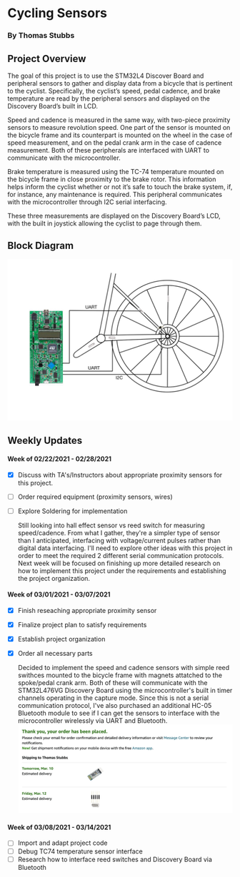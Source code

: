# Cycling Sensors
### By Thomas Stubbs

## Project Overview
  The goal of this project is to use the STM32L4 Discover Board and peripheral sensors to gather and display data from a bicycle that is pertinent to the cyclist. Specifically, the cyclist’s speed, pedal cadence, and brake temperature are read by the peripheral sensors and displayed on the Discovery Board’s built in LCD.
  
  Speed and cadence is measured in the same way, with two-piece proximity sensors to measure revolution speed. One part of the sensor is mounted on the bicycle frame and its counterpart is mounted on the wheel in the case of speed measurement, and on the pedal crank arm in the case of cadence measurement. Both of these peripherals are interfaced with UART to communicate with the microcontroller.
  
  Brake temperature is measured using the TC-74 temperature mounted on the bicycle frame in close proximity to the brake rotor. This information helps inform the cyclist whether or not it’s safe to touch the brake system, if, for instance, any maintenance is required. This peripheral communicates with the microcontroller through I2C serial interfacing.
  
  These three measurements are displayed on the Discovery Board’s LCD, with the built in joystick allowing the cyclist to page through them.

## Block Diagram
![Block Diagram](/images/CyclingSensorsBlockDiagram.jpeg)

## Weekly Updates
#### Week of 02/22/2021 - 02/28/2021

- [x] Discuss with TA's/Instructors about appropriate proximity sensors for this project.
- [ ] Order required equipment (proximity sensors, wires)
- [ ] Explore Soldering for implementation

  Still looking into hall effect sensor vs reed switch for measuring speed/cadence. From what I gather, they're a simpler type of sensor than I anticipated, interfacing with voltage/current pulses rather than digital data interfacing. I'll need to explore other ideas with this project in order to meet the required 2 different serial communication protocols. Next week will be focused on finishing up more detailed research on how to implement this project under the requirements and establishing the project organization.
  
#### Week of 03/01/2021 - 03/07/2021

- [x] Finish reseaching appropriate proximity sensor
- [x] Finalize project plan to satisfy requirements
- [x] Establish project organization
- [x] Order all necessary parts

  Decided to implement the speed and cadence sensors with simple reed swithces mounted to the bicycle frame with magnets attatched to the spoke/pedal crank arm. Both of these will communicate with the STM32L476VG Discovery Board using the microcontroller's built in timer channels operating in the capture mode. Since this is not a serial communication protocol, I've also purchased an additional HC-05 Bluetooth module to see if I can get the sensors to interface with the microcontroller wirelessly via UART and Bluetooth.
![Parts Order](/images/parts-order.png)

#### Week of 03/08/2021 - 03/14/2021

- [ ] Import and adapt project code
- [ ] Debug TC74 temperature sensor interface
- [ ] Research how to interface reed switches and Discovery Board via Bluetooth

